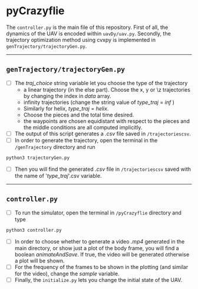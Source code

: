 # pyCrazyflie
The `controller.py` is the main file of this repository. First of all, the dynamics of the UAV is encoded within `uavDy/uav.py`. Secondly, the trajectory optimization method using cvxpy is implemented in `genTrajectory/trajectoryGen.py`. 
___
## `genTrajectory/trajectoryGen.py`

* [ ] The *traj_choice* string variable let you choose the type of the trajectory
    * a linear trajectory (in the else part). Choose the x, y or \z trajectories by changing the index in *data* array.
    * infinity trajectories (change the string value of _type_traj_ = _inf_ )
    * Similarly for helix, *type_traj* = _helix_. 
    * Choose the pieces and the total time desired.
    * the waypoints are chosen equidistant with respect to the pieces and the middle conditions are all computed implicitly. 
* [ ] The output of this script generates a _.csv_ file saved in `/trajectoriescsv`. 
* [ ] In order to generate the trajectory, open the terminal in the `/genTrajectory` directory and run 
```bash
python3 trajectoryGen.py 
```
* [ ]  Then you will find the generated *.csv* file in `/trajectoriescsv` saved with the name of '*type_traj*'.csv variable.
___
## `controller.py`
* [ ] To run the simulator, open the terminal in `/pyCrazyflie` directory and type 
```bash
python3 controller.py 
``` 
* [ ] In order to choose whether to generate a video *.mp4* generated in the main directory, or show just a plot of the body frame, you will find a boolean *animateAndSave*. If true, the video will be generated otherwise a plot will be shown.
* [ ] For the frequency of the frames to be shown in the plotting (and similar for the video), change the *sample* variable. 
* [ ] Finally, the `initialize.py` lets you change the initial state of the UAV.